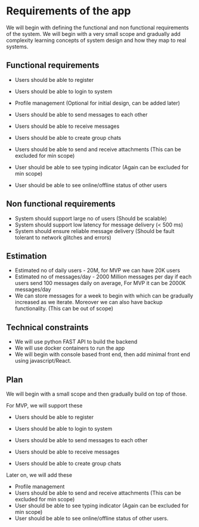 # Requirements of the app

We will begin with defining the functional and non functional requirements of the system.
We will begin with a very small scope and gradually add complexity learning concepts of system design and how they map to real systems.

## Functional requirements

- Users should be able to register
- Users should be able to login to system
- Profile management (Optional for initial design, can be added later)

- Users should be able to send messages to each other
- Users should be able to receive messages
- Users should be able to create group chats
- Users should be able to send and receive attachments (This can be excluded for min scope)
- User should be able to see typing indicator (Again can be excluded for min scope)
- User should be able to see online/offline status of other users

## Non functional requirements

- System should support large no of users (Should be scalable)
- System should support low latency for message delivery (< 500 ms)
- System should ensure reliable message delivery (Should be fault tolerant to network glitches and errors)

## Estimation

- Estimated no of daily users - 20M, for MVP we can have 20K users
- Estimated no of messages/day - 2000 Million messages per day if each users send 100 messages daily on average, For MVP it can be 2000K messages/day
- We can store messages for a week to begin with which can be gradually increased as we iterate. Moreover we can also have backup functionality. (This can be out of scope)

## Technical constraints

- We will use python FAST API to build the backend
- We will use docker containers to run the app
- We will begin with console based front end, then add minimal front end using javascript/React.

## Plan

We will begin with a small scope and then gradually build on top of those.

For MVP, we will support these

- Users should be able to register
- Users should be able to login to system

- Users should be able to send messages to each other
- Users should be able to receive messages
- Users should be able to create group chats

Later on, we will add these

- Profile management
- Users should be able to send and receive attachments (This can be excluded for min scope)
- User should be able to see typing indicator (Again can be excluded for min scope)
- User should be able to see online/offline status of other users.

